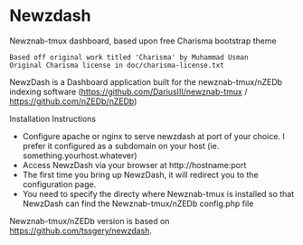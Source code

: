 Newzdash
========

Newznab-tmux dashboard, based upon free Charisma bootstrap theme

    Based off original work titled 'Charisma' by Muhammad Usman
    Original Charisma license in doc/charisma-license.txt


NewzDash is a Dashboard application built for the newznab-tmux/nZEDb indexing software (https://github.com/DariusIII/newznab-tmux / https://github.com/nZEDb/nZEDb)

Installation Instructions

- Configure apache or nginx to serve newzdash at port of your choice. I prefer it configured as a subdomain on your host (ie. something.yourhost.whatever)
- Access NewzDash via your browser at http://hostname:port
- The first time you bring up NewzDash, it will redirect you to the configuration page.
- You need to specify the directy where Newznab-tmux is installed so that NewzDash can find the Newznab-tmux/nZEDb config.php file

Newznab-tmux/nZEDb version is based on https://github.com/tssgery/newzdash.

